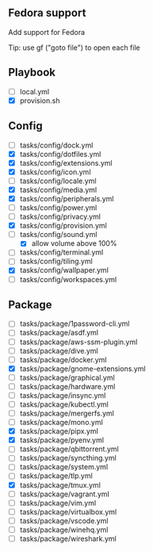 ## Fedora support
Add support for Fedora

Tip: use gf ("goto file") to open each file

## Playbook
- [ ] local.yml
- [x] provision.sh

## Config
- [ ] tasks/config/dock.yml
- [x] tasks/config/dotfiles.yml
- [x] tasks/config/extensions.yml
- [x] tasks/config/icon.yml
- [ ] tasks/config/locale.yml
- [x] tasks/config/media.yml
- [x] tasks/config/peripherals.yml
- [ ] tasks/config/power.yml
- [ ] tasks/config/privacy.yml
- [x] tasks/config/provision.yml
- [ ] tasks/config/sound.yml
    - [x] allow volume above 100%
- [ ] tasks/config/terminal.yml
- [ ] tasks/config/tiling.yml
- [x] tasks/config/wallpaper.yml
- [ ] tasks/config/workspaces.yml

## Package
- [ ] tasks/package/1password-cli.yml
- [ ] tasks/package/asdf.yml
- [ ] tasks/package/aws-ssm-plugin.yml
- [ ] tasks/package/dive.yml
- [ ] tasks/package/docker.yml
- [x] tasks/package/gnome-extensions.yml
- [ ] tasks/package/graphical.yml
- [ ] tasks/package/hardware.yml
- [ ] tasks/package/insync.yml
- [ ] tasks/package/kubectl.yml
- [ ] tasks/package/mergerfs.yml
- [ ] tasks/package/mono.yml
- [x] tasks/package/pipx.yml
- [x] tasks/package/pyenv.yml
- [ ] tasks/package/qbittorrent.yml
- [ ] tasks/package/syncthing.yml
- [ ] tasks/package/system.yml
- [ ] tasks/package/tlp.yml
- [x] tasks/package/tmux.yml
- [ ] tasks/package/vagrant.yml
- [ ] tasks/package/vim.yml
- [ ] tasks/package/virtualbox.yml
- [ ] tasks/package/vscode.yml
- [ ] tasks/package/winehq.yml
- [ ] tasks/package/wireshark.yml
